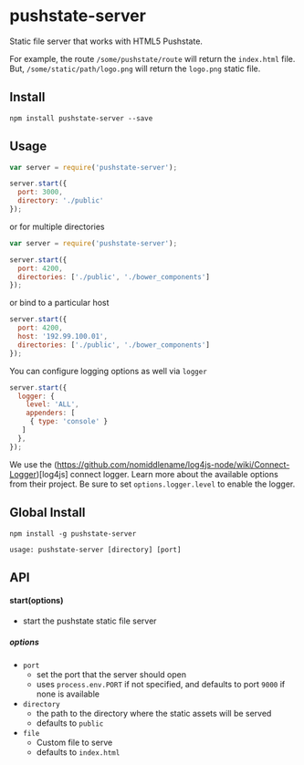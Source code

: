 # pushstate-server

Static file server that works with HTML5 Pushstate.

For example, the route ` /some/pushstate/route ` will return the ` index.html ` file. But, ` /some/static/path/logo.png ` will return the ` logo.png ` static file.

## Install

```
npm install pushstate-server --save
```

## Usage

```js
var server = require('pushstate-server');

server.start({
  port: 3000,
  directory: './public'
});
```

or for multiple directories

```js
var server = require('pushstate-server');

server.start({
  port: 4200,
  directories: ['./public', './bower_components']
});
```

or bind to a particular host

```js
server.start({
  port: 4200,
  host: '192.99.100.01',
  directories: ['./public', './bower_components']
});
```

You can configure logging options as well via `logger`

```js
server.start({
  logger: {
    level: 'ALL',
    appenders: [
     { type: 'console' }
   ]
  },
});
```

We use the (https://github.com/nomiddlename/log4js-node/wiki/Connect-Logger)[log4js] connect logger. Learn more about the available options from their project.  Be sure to set `options.logger.level` to enable the logger.


## Global Install

```
npm install -g pushstate-server
```

```
usage: pushstate-server [directory] [port]
```

## API

#### start(options)
* start the pushstate static file server

##### options

* `port`
  * set the port that the server should open
  * uses ` process.env.PORT ` if not specified, and defaults to port ` 9000 ` if none is available
* `directory`
  * the path to the directory where the static assets will be served
  * defaults to ` public `
* `file`
  * Custom file to serve
  * defaults to `index.html`
